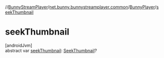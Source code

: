 //[BunnyStreamPlayer](../../../index.md)/[net.bunny.bunnystreamplayer.common](../index.md)/[BunnyPlayer](index.md)/[seekThumbnail](seek-thumbnail.md)

# seekThumbnail

[androidJvm]\
abstract var [seekThumbnail](seek-thumbnail.md): [SeekThumbnail](../../net.bunny.bunnystreamplayer.model/-seek-thumbnail/index.md)?